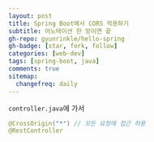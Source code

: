 ```yaml
---
layout: post
title: Spring Boot에서 CORS 적용하기
subtitle: 어노테이션 한 방이면 끝
gh-repo: gyunrinkle/hello-spring
gh-badge: [star, fork, follow]
categories: [web-dev]
tags: [spring-boot, java]
comments: true
sitemap:
  changefreq: daily
---
```

`controller.java`에 가서 
```java
@CrossOrigin("*") // 모든 요청에 접근 허용
@RestController
```